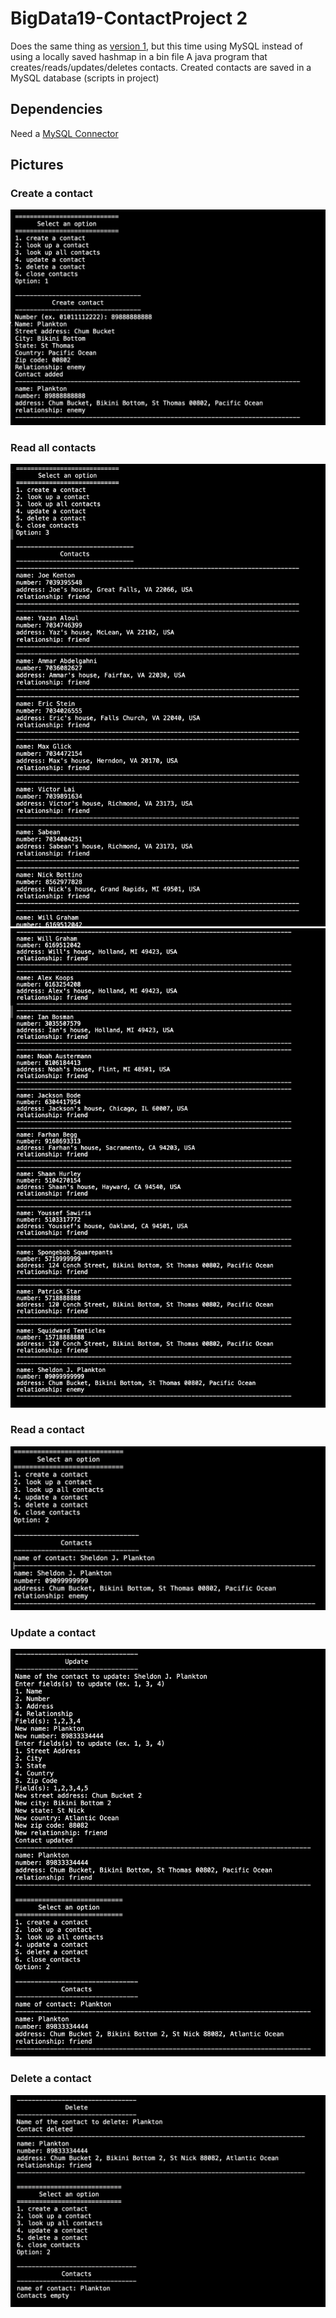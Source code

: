 # BigData19-ContactProject 2
Does the same thing as [version 1](https://github.com/markk628/BigData19-ContactsProject), but this time using MySQL instead of using a locally saved hashmap in a bin file
A java program that creates/reads/updates/deletes contacts. Created contacts are saved in a MySQL database (scripts in project)
## Dependencies
Need a [MySQL Connector](https://downloads.mysql.com/archives/c-j/)
## Pictures
### Create a contact
![](static/insert.png)
### Read all contacts
![](static/select1.png)
![](static/select2.png)
### Read a contact
![](static/selectByName.png)
### Update a contact
![](static/update.png)
### Delete a contact
![](static/delete.png)
